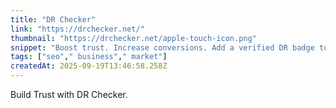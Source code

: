 ```yaml
---
title: "DR Checker"
link: "https://drchecker.net/"
thumbnail: "https://drchecker.net/apple-touch-icon.png"
snippet: "Boost trust. Increase conversions. Add a verified DR badge to your site to instantly show credibility. Backed by Ahrefs data, it gives visitors a reason to trust—and take action."
tags: ["seo"," business"," market"]
createdAt: 2025-09-19T13:46:58.258Z
---
```

Build Trust with DR Checker.
